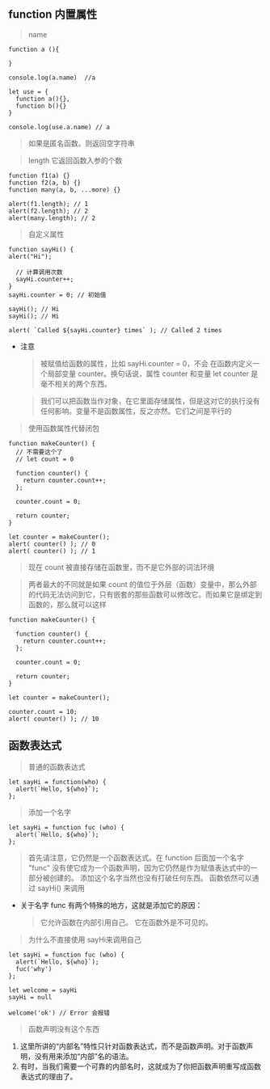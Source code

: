 ## function 内置属性

> name

    function a (){
      
    }

    console.log(a.name)  //a

    let use = {
      function a(){},
      function b(){}
    }

    console.log(use.a.name) // a

> 如果是匿名函数。则返回空字符串

> length 它返回函数入参的个数

    function f1(a) {}
    function f2(a, b) {}
    function many(a, b, ...more) {}

    alert(f1.length); // 1
    alert(f2.length); // 2
    alert(many.length); // 2

> 自定义属性

    function sayHi() {
    alert("Hi");

      // 计算调用次数
      sayHi.counter++;
    }
    sayHi.counter = 0; // 初始值

    sayHi(); // Hi
    sayHi(); // Hi

    alert( `Called ${sayHi.counter} times` ); // Called 2 times

- 注意

  > 被赋值给函数的属性，比如 sayHi.counter = 0，不会 在函数内定义一个局部变量 counter。换句话说，属性 counter 和变量 let counter 是毫不相关的两个东西。

  > 我们可以把函数当作对象，在它里面存储属性，但是这对它的执行没有任何影响。变量不是函数属性，反之亦然。它们之间是平行的

> 使用函数属性代替闭包

    function makeCounter() {
      // 不需要这个了
      // let count = 0

      function counter() {
        return counter.count++;
      };

      counter.count = 0;

      return counter;
    }

    let counter = makeCounter();
    alert( counter() ); // 0
    alert( counter() ); // 1

  > 现在 count 被直接存储在函数里，而不是它外部的词法环境

> 两者最大的不同就是如果 count 的值位于外层（函数）变量中，那么外部的代码无法访问到它，只有嵌套的那些函数可以修改它。而如果它是绑定到函数的，那么就可以这样

    function makeCounter() {

      function counter() {
        return counter.count++;
      };

      counter.count = 0;

      return counter;
    }

    let counter = makeCounter();

    counter.count = 10;
    alert( counter() ); // 10

## 函数表达式
> 普通的函数表达式

    let sayHi = function(who) {
      alert(`Hello, ${who}`);
    };

> 添加一个名字

    let sayHi = function fuc (who) {
      alert(`Hello, ${who}`);
    };
    
> 首先请注意，它仍然是一个函数表达式。在 function 后面加一个名字 "func" 没有使它成为一个函数声明，因为它仍然是作为赋值表达式中的一部分被创建的。
> 添加这个名字当然也没有打破任何东西。
> 函数依然可以通过 sayHi() 来调用

- 关于名字 func 有两个特殊的地方，这就是添加它的原因：

  > 它允许函数在内部引用自己。
  > 它在函数外是不可见的。

> 为什么不直接使用 sayHi来调用自己

    let sayHi = function fuc (who) {
      alert(`Hello, ${who}`);
      fuc('why')
    };

    let welcome = sayHi
    sayHi = null

    welcome('ok') // Error 会报错
  
> 函数声明没有这个东西

1. 这里所讲的“内部名”特性只针对函数表达式，而不是函数声明。对于函数声明，没有用来添加“内部”名的语法。
2. 有时，当我们需要一个可靠的内部名时，这就成为了你把函数声明重写成函数表达式的理由了。